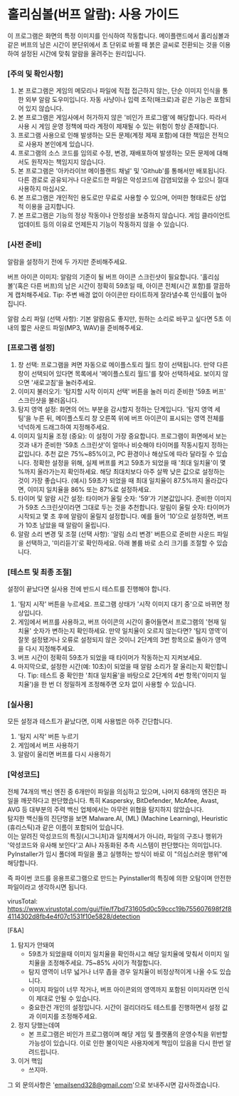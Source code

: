 # 홀리심볼(버프 알람): 사용 가이드

이 프로그램은 화면의 특정 이미지를 인식하여 작동합니다. 
메이플랜드에서 홀리심볼과 같은 버프의 남은 시간이 분단위에서 초 단위로 바뀔 때 붉은 글씨로 전환되는 것을 이용하여 설정된 시간에 맞춰 알람을 울려주는 원리입니다.

### [주의 및 확인사항]
1. 본 프로그램은 게임의 메모리나 파일에 직접 접근하지 않는, 단순 이미지 인식을 통한 외부 알람 도우미입니다. 자동 사냥이나 입력 조작(매크로)과 같은 기능은 포함되어 있지 않습니다.
2. 본 프로그램은 게임사에서 허가하지 않은 '비인가 프로그램'에 해당합니다. 따라서 사용 시 게임 운영 정책에 따라 계정이 제재될 수 있는 위험이 항상 존재합니다.
3. 프로그램 사용으로 인해 발생하는 모든 문제(계정 제재 포함)에 대한 책임은 전적으로 사용자 본인에게 있습니다.
4. 프로그램의 소스 코드를 임의로 수정, 변경, 재배포하여 발생하는 모든 문제에 대해서도 원작자는 책임지지 않습니다.
5. 본 프로그램은 '아카라이브 메이플랜드 채널' 및 'Github'를 통해서만 배포됩니다. 다른 경로로 공유되거나 다운로드한 파일은 악성코드에 감염되었을 수 있으니 절대 사용하지 마십시오.
6. 본 프로그램은 개인적인 용도로만 무료로 사용할 수 있으며, 어떠한 형태로든 상업적 이용을 금지합니다.
7. 본 프로그램은 기능의 정상 작동이나 안정성을 보증하지 않습니다. 게임 클라이언트 업데이트 등의 이유로 언제든지 기능이 작동하지 않을 수 있습니다.

### [사전 준비]

알람을 설정하기 전에 두 가지만 준비해주세요.

버프 아이콘 이미지: 알람의 기준이 될 버프 아이콘 스크린샷이 필요합니다. '홀리심볼'(혹은 다른 버프)의 남은 시간이 정확히 59초일 때, 아이콘 전체(시간 포함)를 깔끔하게 캡처해주세요.
Tip: 주변 배경 없이 아이콘만 타이트하게 잘라낼수록 인식률이 높아집니다.

알람 소리 파일 (선택 사항): 기본 알람음도 좋지만, 원하는 소리로 바꾸고 싶다면 5초 이내의 짧은 사운드 파일(MP3, WAV)을 준비해주세요.

### [프로그램 설정]

1. 창 선택: 프로그램을 켜면 자동으로 메이플스토리 월드 창이 선택됩니다. 만약 다른 창이 선택되어 있다면 목록에서 '메이플스토리 월드'를 찾아 선택하세요. 보이지 않으면 '새로고침'을 눌러주세요.
2. 이미지 불러오기: '탐지할 시작 이미지 선택' 버튼을 눌러 미리 준비한 '59초 버프' 스크린샷을 불러옵니다.
3. 탐지 영역 설정: 화면의 어느 부분을 감시할지 정하는 단계입니다. '탐지 영역 세팅'을 누른 뒤, 메이플스토리 창 오른쪽 위에 버프 아이콘이 표시되는 영역 전체를 넉넉하게 드래그하여 지정해주세요.
4. 이미지 일치율 조정 (중요): 이 설정이 가장 중요합니다. 프로그램이 화면에서 보는 것과 내가 준비한 '59초 스크린샷'이 얼마나 비슷해야 타이머를 작동시킬지 정하는 값입니다.
추천 값은 75%~85%이고, PC 환경이나 해상도에 따라 달라질 수 있습니다.
정확한 설정을 위해, 실제 버프를 켜고 59초가 되었을 때 '최대 일치율'이 몇 %까지 올라가는지 확인하세요.
해당 최대치보다 아주 살짝 낮은 값으로 설정하는 것이 가장 좋습니다.
(예시) 59초가 되었을 때 최대 일치율이 87.5%까지 올라갔다면, 이미지 일치율을 86% 또는 87%로 설정하세요.
5. 타이머 및 알람 시간 설정:
타이머가 울릴 숫자: '59'가 기본값입니다. 준비한 이미지가 59초 스크린샷이라면 그대로 두는 것을 추천합니다.
알림이 울릴 숫자: 타이머가 시작되고 몇 초 후에 알람이 울릴지 설정합니다. 예를 들어 '10'으로 설정하면, 버프가 10초 남았을 때 알람이 울립니다.
6. 알람 소리 변경 및 조절 (선택 사항): '알림 소리 변경' 버튼으로 준비한 사운드 파일을 선택하고, '미리듣기'로 확인하세요. 아래 볼륨 바로 소리 크기를 조절할 수 있습니다.

### [테스트 및 최종 조절]

설정이 끝났다면 실사용 전에 반드시 테스트를 진행해야 합니다.

1. '탐지 시작' 버튼을 누르세요. 프로그램 상태가 '시작 이미지 대기 중'으로 바뀌면 정상입니다.
2. 게임에서 버프를 사용하고, 버프 아이콘의 시간이 줄어들면서 프로그램의 '현재 일치율' 숫자가 변하는지 확인하세요.
만약 일치율이 오르지 않는다면? '탐지 영역'이 잘못 설정됐거나 오류로 설정되지 않은 것이니 2단계의 3번 항목으로 돌아가 영역을 다시 지정해주세요.
3. 버프 시간이 정확히 59초가 되었을 때 타이머가 작동하는지 지켜보세요.
4. 마지막으로, 설정한 시간(예: 10초)이 되었을 때 알람 소리가 잘 울리는지 확인합니다.
Tip: 테스트 중 확인한 '최대 일치율'을 바탕으로 2단계의 4번 항목('이미지 일치율')을 한 번 더 정밀하게 조정해주면 오차 없이 사용할 수 있습니다.

### [실사용]

모든 설정과 테스트가 끝났다면, 이제 사용법은 아주 간단합니다.

1. '탐지 시작' 버튼 누르기
2. 게임에서 버프 사용하기
3. 알람이 울리면 버프를 다시 사용하기

### [악성코드]  
전체 74개의 백신 엔진 중 6개만이 파일을 의심하고 있으며, 나머지 68개의 엔진은 파일을 깨끗하다고 판단했습니다. 특히 Kaspersky, BitDefender, McAfee, Avast, AVG 등 대부분의 주력 백신 업체에서는 아무런 위협을 탐지하지 않았습니다.  
탐지한 백신들의 진단명을 보면 Malware.AI, (ML) (Machine Learning), Heuristic (휴리스틱)과 같은 이름이 포함되어 있습니다.  
이는 알려진 악성코드의 특징(시그니처)과 일치해서가 아니라, 파일의 구조나 행위가 '악성코드와 유사해 보인다'고 AI나 자동화된 추측 시스템이 판단했다는 의미입니다. PyInstaller가 임시 폴더에 파일을 풀고 실행하는 방식이 바로 이 "의심스러운 행위"에 해당합니다.

즉 파이썬 코드를 응용프로그램으로 만드는 Pyinstaller의 특징에 의한 오탐이며 안전한 파일이라고 생각하시면 됩니다.

virusTotal:
https://www.virustotal.com/gui/file/f7bd731605d0c59ccc19b755607698f2f84114302d8fb4e4f07c1531f10e5828/detection

[F&A]
1. 탐지가 안돼여
   - 59초가 되었을때 이미지 일치율을 확인하시고 해당 일치율에 맞춰서 이미지 일치율을 조정해주세요. 75~85% 사이가 적절합니다.
   - 탐지 영역이 너무 넓거나 너무 좁을 경우 일치율이 비정상적이게 나올 수도 있습니다.
   - 이미지 파일이 너무 작거나, 버프 아이콘외의 영역까지 포함된 이미지라면 인식이 제대로 안될 수 있습니다.
   - 중요한건 개인의 설정입니다. 시간이 걸리더라도 테스트를 진행하면서 설정 값과 이미지를 조정해주세요.
2. 정지 당했는데여
   - 본 프로그램은 비인가 프로그램이며 해당 게임 및 플랫폼의 운영수칙을 위반할 가능성이 있습니다. 이로 인한 불이익은 사용자에게 책임이 있음을 다시 한번 알려드립니다.
3. 이거 핵임
   - 쓰지마.

그 외 문의사항은 'emailsend328@gmail.com'으로 보내주시면 감사하겠습니다.